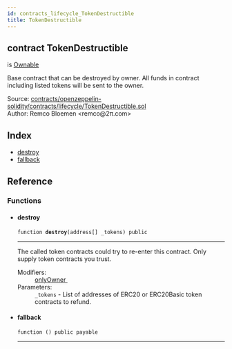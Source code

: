 ```yaml
---
id: contracts_lifecycle_TokenDestructible
title: TokenDestructible
---
```


<div class="contract-doc"><div class="contract"><h2 class="contract-header"><span class="contract-kind">contract</span> TokenDestructible</h2><p class="base-contracts"><span>is</span> <a href="contracts_ownership_Ownable.html">Ownable</a></p><p class="description">Base contract that can be destroyed by owner. All funds in contract including listed tokens will be sent to the owner.</p><div class="source">Source: <a href="https://github.com/2keynet/web3-alpha/blob/v0.0.3/contracts/openzeppelin-solidity/contracts/lifecycle/TokenDestructible.sol" target="_blank">contracts/openzeppelin-solidity/contracts/lifecycle/TokenDestructible.sol</a></div><div class="author">Author: Remco Bloemen &lt;remco@2π.com&gt;</div></div><div class="index"><h2>Index</h2><ul><li><a href="contracts_lifecycle_TokenDestructible.html#destroy">destroy</a></li><li><a href="contracts_lifecycle_TokenDestructible.html#">fallback</a></li></ul></div><div class="reference"><h2>Reference</h2><div class="functions"><h3>Functions</h3><ul><li><div class="item function"><span id="destroy" class="anchor-marker"></span><h4 class="name">destroy</h4><div class="body"><code class="signature">function <strong>destroy</strong><span>(address[] _tokens) </span><span>public </span></code><hr/><div class="description"><p>The called token contracts could try to re-enter this contract. Only supply token contracts you trust.</p></div><dl><dt><span class="label-modifiers">Modifiers:</span></dt><dd><a href="contracts_ownership_Ownable.html#onlyOwner">onlyOwner </a></dd><dt><span class="label-parameters">Parameters:</span></dt><dd><div><code>_tokens</code> - List of addresses of ERC20 or ERC20Basic token contracts to refund.</div></dd></dl></div></div></li><li><div class="item function"><span id="fallback" class="anchor-marker"></span><h4 class="name">fallback</h4><div class="body"><code class="signature">function <strong></strong><span>() </span><span>public </span><span>payable </span></code><hr/></div></div></li></ul></div></div></div>
